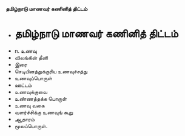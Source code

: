 **தமிழ்நாடு மாணவர் கணினித் திட்டம்**
- # தமிழ்நாடு மாணவர் கணினித் திட்டம்
- n. உணவு
- விலங்கின் தீனி
- இரை
- செடியினத்துக்குரிய உணவுச்சத்து
- உணவுப்பொருள்
- ஊட்டம்
- உணவுக்குவை
- உண்ணத்தக்க பொருள்
- உணவு வகை
- வளர்ச்சிக்கு உணவுங் கூறு
- ஆதாரம்
- மூலப்பொருள்.

